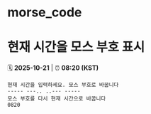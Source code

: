 # morse_code
# 현재 시간을 모스 부호 표시
<!-- MORSE_TIME_START -->
🗓️ **2025-10-21** | ⏰ **08:20 (KST)**

```
현재 시간을 입력하세요. 모스 부호로 바꿉니다
----- ---.. ..--- -----
모스 부호를 다시 현재 시간으로 바꿉니다
0820
```
<!-- MORSE_TIME_END -->
